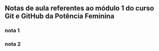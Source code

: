 ## Notas de aula referentes ao módulo 1 do curso Git e GitHub da Potência Feminina

### nota 1

### nota 2

